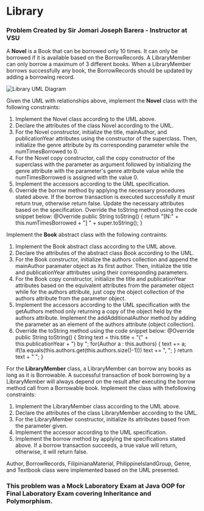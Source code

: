 # Library
### Problem Created by Sir Jomari Joseph Barera - Instructor at VSU

A **Novel** is a Book that can be borrowed only 10 times. It can only be borrowed if it is available based on the BorrowRecords. A LibraryMember can only borrow a maximum of 3 different books. When a LibraryMember borrows successfully any book, the BorrowRecords should be updated by adding a borrowing record.

![Library UML Diagram](https://photos.app.goo.gl/QWB4YDYTgAQsEPxG8)

Given the UML with relationships above, implement the **Novel** class with the following constraints:

1. Implement the Novel class according to the UML above.
2. Declare the attributes of the class Novel according to the UML.
3. For the Novel constructor, initialize the title, mainAuthor, and publicationYear attributes using the constructor of the superclass. Then, initialize the genre attribute by its corresponding parameter while the numTimesBorrowed to 0.
4. For the Novel copy constructor, call the copy constructor of the superclass with the parameter as argument followed by initializing the genre attribute with the parameter's genre attribute value while the numTimesBorrowed is assigned with the value 0.
5. Implement the accessors according to the UML specification.
6. Override the borrow method by applying the necessary procedures stated above. If the borrow transaction is executed successfully it must return true, otherwise return false. Update the necessary attributes based on the specification.
Override the toString method using the code snippet below:
	@Override
	public String toString()
	{
	return "[N:" + this.numTimesBorrowed + "] " + super.toString();
	}

Implement the **Book** abstract class with the following contraints:

1. Implement the Book abstract class according to the UML above.
2. Declare the attributes of the abstract class Book according to the UML.
3. For the Book constructor, initialize the authors collection and append the mainAuthor paramater object as its first author. Then, initialize the title and publicationYear attributes using their corresponding parameters.
4. For the Book copy constructor, initialize the title and publicationYear attributes based on the equivalent attributes from the parameter object while for the authors attribute, just copy the object collection of the authors attribute from the parameter object.
5. Implement the accessors according to the UML specification with the getAuthors method only returning a copy of the object held by the authors attribute.
Implement the addAdditionalAuthor method by adding the parameter as an element of the authors attribute (object collection).
6. Override the toString method using the code snippet below:
	@Override
	public String toString()
	{
	String text = this.title + "(" + this.publicationYear + ") by ";
	for(Author a : this.authors)
	{
	text += a;
	if(!a.equals(this.authors.get(this.authors.size()-1)))
	text += ", ";
	}
	return text + " ";
	}

For the **LibraryMember** class, a LibraryMember can borrow any books as long as it is Borrowable. A successful transaction of book borrowing by a LibraryMember will always depend on the result after executing the borrow method call from a Borrowable book. Implement the class with thefollowing constraints:

1. Implement the LibraryMember class according to the UML above.
2. Declare the attributes of the class LibraryMember according to the UML.
3. For the LibraryMember constructor, initialize its attributes based from the parameter given.
4. Implement the accessor according to the UML specification.
5. Implement the borrow method by applying the specifications stated above. If a borrow transaction succeeds, a true value will return, otherwise, it will return false.

Author, BorrowRecords, FilipinianaMaterial, PhilippineIslandGroup, Genre, and Textbook class were implemented based on the UML presented.  

### This problem was a Mock Laboratory Exam at Java OOP for Final Laboratory Exam covering Inheritance and Polymorphism.